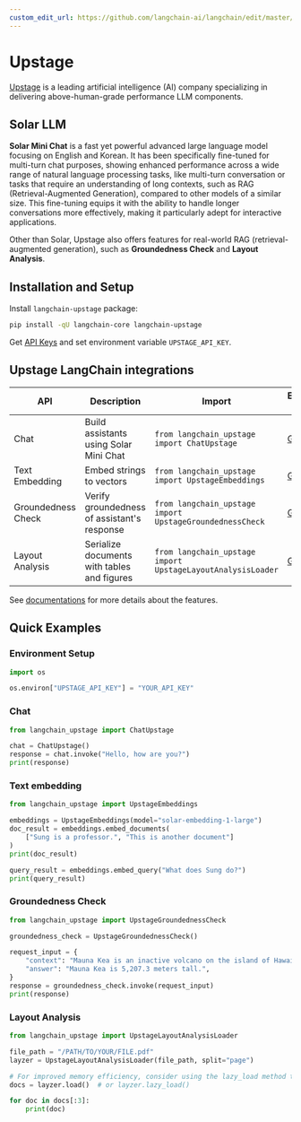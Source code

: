 ```yaml
---
custom_edit_url: https://github.com/langchain-ai/langchain/edit/master/docs/docs/integrations/providers/upstage.ipynb
---
```

# Upstage

[Upstage](https://upstage.ai) is a leading artificial intelligence (AI) company specializing in delivering above-human-grade performance LLM components. 


## Solar LLM

**Solar Mini Chat** is a fast yet powerful advanced large language model focusing on English and Korean. It has been specifically fine-tuned for multi-turn chat purposes, showing enhanced performance across a wide range of natural language processing tasks, like multi-turn conversation or tasks that require an understanding of long contexts, such as RAG (Retrieval-Augmented Generation), compared to other models of a similar size. This fine-tuning equips it with the ability to handle longer conversations more effectively, making it particularly adept for interactive applications.

Other than Solar, Upstage also offers features for real-world RAG (retrieval-augmented generation), such as **Groundedness Check** and **Layout Analysis**. 

## Installation and Setup

Install `langchain-upstage` package:

```bash
pip install -qU langchain-core langchain-upstage
```

Get [API Keys](https://console.upstage.ai) and set environment variable `UPSTAGE_API_KEY`.

## Upstage LangChain integrations

| API | Description | Import | Example usage |
| --- | --- | --- | --- |
| Chat | Build assistants using Solar Mini Chat | `from langchain_upstage import ChatUpstage` | [Go](../../chat/upstage) |
| Text Embedding | Embed strings to vectors | `from langchain_upstage import UpstageEmbeddings` | [Go](../../text_embedding/upstage) |
| Groundedness Check | Verify groundedness of assistant's response | `from langchain_upstage import UpstageGroundednessCheck` | [Go](../../tools/upstage_groundedness_check) |
| Layout Analysis | Serialize documents with tables and figures | `from langchain_upstage import UpstageLayoutAnalysisLoader` | [Go](../../document_loaders/upstage) |

See [documentations](https://developers.upstage.ai/) for more details about the features.

## Quick Examples

### Environment Setup


```python
import os

os.environ["UPSTAGE_API_KEY"] = "YOUR_API_KEY"
```


### Chat



```python
from langchain_upstage import ChatUpstage

chat = ChatUpstage()
response = chat.invoke("Hello, how are you?")
print(response)
```



### Text embedding




```python
from langchain_upstage import UpstageEmbeddings

embeddings = UpstageEmbeddings(model="solar-embedding-1-large")
doc_result = embeddings.embed_documents(
    ["Sung is a professor.", "This is another document"]
)
print(doc_result)

query_result = embeddings.embed_query("What does Sung do?")
print(query_result)
```

### Groundedness Check


```python
from langchain_upstage import UpstageGroundednessCheck

groundedness_check = UpstageGroundednessCheck()

request_input = {
    "context": "Mauna Kea is an inactive volcano on the island of Hawaii. Its peak is 4,207.3 m above sea level, making it the highest point in Hawaii and second-highest peak of an island on Earth.",
    "answer": "Mauna Kea is 5,207.3 meters tall.",
}
response = groundedness_check.invoke(request_input)
print(response)
```

### Layout Analysis


```python
from langchain_upstage import UpstageLayoutAnalysisLoader

file_path = "/PATH/TO/YOUR/FILE.pdf"
layzer = UpstageLayoutAnalysisLoader(file_path, split="page")

# For improved memory efficiency, consider using the lazy_load method to load documents page by page.
docs = layzer.load()  # or layzer.lazy_load()

for doc in docs[:3]:
    print(doc)
```
